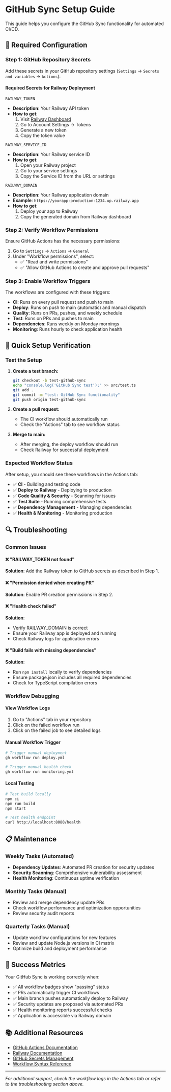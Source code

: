# GitHub Sync Setup Guide

This guide helps you configure the GitHub Sync functionality for automated CI/CD.

## 🔧 Required Configuration

### Step 1: GitHub Repository Secrets

Add these secrets in your GitHub repository settings (`Settings` → `Secrets and variables` → `Actions`):

#### Required Secrets for Railway Deployment

```
RAILWAY_TOKEN
```
- **Description**: Your Railway API token
- **How to get**: 
  1. Visit [Railway Dashboard](https://railway.app/dashboard)
  2. Go to Account Settings → Tokens
  3. Generate a new token
  4. Copy the token value

```
RAILWAY_SERVICE_ID  
```
- **Description**: Your Railway service ID
- **How to get**:
  1. Open your Railway project
  2. Go to your service settings
  3. Copy the Service ID from the URL or settings

```
RAILWAY_DOMAIN
```
- **Description**: Your Railway application domain
- **Example**: `https://yourapp-production-1234.up.railway.app`
- **How to get**:
  1. Deploy your app to Railway
  2. Copy the generated domain from Railway dashboard

### Step 2: Verify Workflow Permissions

Ensure GitHub Actions has the necessary permissions:

1. Go to `Settings` → `Actions` → `General`
2. Under "Workflow permissions", select:
   - ✅ "Read and write permissions"
   - ✅ "Allow GitHub Actions to create and approve pull requests"

### Step 3: Enable Workflow Triggers

The workflows are configured with these triggers:

- **CI**: Runs on every pull request and push to main
- **Deploy**: Runs on push to main (automatic) and manual dispatch
- **Quality**: Runs on PRs, pushes, and weekly schedule
- **Test**: Runs on PRs and pushes to main
- **Dependencies**: Runs weekly on Monday mornings
- **Monitoring**: Runs hourly to check application health

## 🚀 Quick Setup Verification

### Test the Setup

1. **Create a test branch:**
   ```bash
   git checkout -b test-github-sync
   echo "console.log('GitHub Sync test');" >> src/test.ts
   git add .
   git commit -m "test: GitHub Sync functionality"
   git push origin test-github-sync
   ```

2. **Create a pull request:**
   - The CI workflow should automatically run
   - Check the "Actions" tab to see workflow status

3. **Merge to main:**
   - After merging, the deploy workflow should run
   - Check Railway for successful deployment

### Expected Workflow Status

After setup, you should see these workflows in the Actions tab:

- ✅ **CI** - Building and testing code
- ✅ **Deploy to Railway** - Deploying to production
- ✅ **Code Quality & Security** - Scanning for issues
- ✅ **Test Suite** - Running comprehensive tests
- ✅ **Dependency Management** - Managing dependencies
- ✅ **Health & Monitoring** - Monitoring production

## 🔍 Troubleshooting

### Common Issues

#### ❌ "RAILWAY_TOKEN not found"
**Solution**: Add the Railway token to GitHub secrets as described in Step 1.

#### ❌ "Permission denied when creating PR"
**Solution**: Enable PR creation permissions in Step 2.

#### ❌ "Health check failed"
**Solution**: 
- Verify RAILWAY_DOMAIN is correct
- Ensure your Railway app is deployed and running
- Check Railway logs for application errors

#### ❌ "Build fails with missing dependencies"
**Solution**: 
- Run `npm install` locally to verify dependencies
- Ensure package.json includes all required dependencies
- Check for TypeScript compilation errors

### Workflow Debugging

#### View Workflow Logs
1. Go to "Actions" tab in your repository
2. Click on the failed workflow run
3. Click on the failed job to see detailed logs

#### Manual Workflow Trigger
```bash
# Trigger manual deployment
gh workflow run deploy.yml

# Trigger manual health check
gh workflow run monitoring.yml
```

#### Local Testing
```bash
# Test build locally
npm ci
npm run build
npm start

# Test health endpoint
curl http://localhost:8080/health
```

## 📋 Maintenance

### Weekly Tasks (Automated)
- **Dependency Updates**: Automated PR creation for security updates
- **Security Scanning**: Comprehensive vulnerability assessment
- **Health Monitoring**: Continuous uptime verification

### Monthly Tasks (Manual)
- Review and merge dependency update PRs
- Check workflow performance and optimization opportunities
- Review security audit reports

### Quarterly Tasks (Manual)
- Update workflow configurations for new features
- Review and update Node.js versions in CI matrix
- Optimize build and deployment performance

## 🎯 Success Metrics

Your GitHub Sync is working correctly when:

- ✅ All workflow badges show "passing" status
- ✅ PRs automatically trigger CI workflows
- ✅ Main branch pushes automatically deploy to Railway
- ✅ Security updates are proposed via automated PRs
- ✅ Health monitoring reports successful checks
- ✅ Application is accessible via Railway domain

## 📚 Additional Resources

- [GitHub Actions Documentation](https://docs.github.com/en/actions)
- [Railway Documentation](https://docs.railway.app/)
- [GitHub Secrets Management](https://docs.github.com/en/actions/security-guides/encrypted-secrets)
- [Workflow Syntax Reference](https://docs.github.com/en/actions/using-workflows/workflow-syntax-for-github-actions)

---

*For additional support, check the workflow logs in the Actions tab or refer to the troubleshooting section above.*